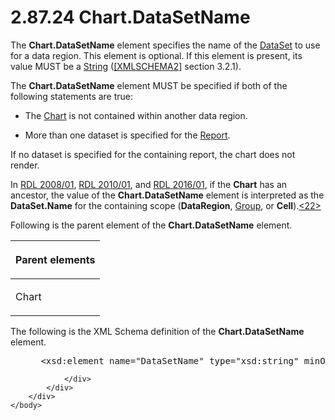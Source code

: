 <html dir="LTR" xmlns:mshelp="http://msdn.microsoft.com/mshelp" xmlns:ddue="http://ddue.schemas.microsoft.com/authoring/2003/5" xmlns:xlink="http://www.w3.org/1999/xlink" xmlns:tool="http://www.microsoft.com/tooltip">
    <head>
        <meta http-equiv="Content-Type" content="text/html; CHARSET=utf-8"></meta>
        <meta name="save" content="history"></meta>
        <title>2.87.24 Chart.DataSetName</title>
        <xml>
            <mshelp:toctitle title="2.87.24 Chart.DataSetName"></mshelp:toctitle>
            <mshelp:rltitle title="[MS-RDL]: Chart.DataSetName"></mshelp:rltitle>
            <mshelp:keyword index="A" term="eb1ed7cf-bc15-41ff-9011-cec16efdf6b6"></mshelp:keyword>
            <mshelp:attr name="DCSext.ContentType" value="open specification"></mshelp:attr>
            <mshelp:attr name="AssetID" value="eb1ed7cf-bc15-41ff-9011-cec16efdf6b6"></mshelp:attr>
            <mshelp:attr name="TopicType" value="kbRef"></mshelp:attr>
            <mshelp:attr name="DCSext.Title" value="[MS-RDL]: Chart.DataSetName" />
        </xml>
    </head>
    <body>
        <div id="header">
            <h1 class="heading">2.87.24 Chart.DataSetName</h1>
        </div>
        <div id="mainSection">
            <div id="mainBody">
                <div id="allHistory" class="saveHistory"></div>
                <div id="sectionSection0" class="section" name="collapseableSection">
                    

<p>The <b>Chart.DataSetName</b> element specifies the name of
the <a href="a14782b0-2e2f-4305-83a3-3de3fd750b6a.html">DataSet</a> to use for
a data region. This element is optional. If this element is present, its value
MUST be a <a href="1ed81ef3-a683-45e3-aaad-bd2bbe71bc3d.html">String</a> (<a href="https://go.microsoft.com/fwlink/?LinkId=90610">[XMLSCHEMA2]</a> section
3.2.1). </p>

<p>The <b>Chart.DataSetName</b> element MUST be specified if
both of the following statements are true:</p>

<ul><li><p><span><span> 
</span></span>The <a href="b0ab5524-7eb2-47a7-a4d3-230f5c8c5526.html">Chart</a>
is not contained within another data region.</p>

</li><li><p><span><span> 
</span></span>More than one dataset is specified for the <a href="6bbaafec-020b-406c-b4e7-5e4318b616cb.html">Report</a>.</p>

</li></ul><p>If no dataset is specified for the containing report, the
chart does not render.</p>

<p>In <a href="1e855f94-4617-47e4-b89e-0856c6cb420f.html">RDL 2008/01</a>,
<a href="3428e690-a348-4ec7-8a6a-8efb42d2cdee.html">RDL 2010/01</a>, and <a href="52ce3983-2bfc-4e72-9359-42aaf5fe4509.html">RDL 2016/01</a>, if the <b>Chart</b>
has an ancestor, the value of the <b>Chart.DataSetName</b> element is
interpreted as the <b>DataSet.Name</b> for the containing scope (<b>DataRegion</b>,
<a href="dbfff811-1be7-4e8b-a5d2-6cc522317fbe.html">Group</a>, or <b>Cell</b>).<a id="Appendix_A_Target_22"></a><a href="1fe5fd87-2de5-4b2c-b762-5a4fd1373621.html#Appendix_A_22" aria-label="Product behavior note 22">&lt;22&gt;</a></p>

<p>Following is the parent element of the <b>Chart.DataSetName</b>
element.</p>

<table>
 <thead>
  <tr>
   <th>
   <p>Parent elements</p>
   </th>
  </tr>
 </thead>
 <tr>
  <td>
  <p>Chart</p>
  </td>
 </tr>
</table>

<p>The following is the XML Schema definition of the <b>Chart.DataSetName</b>
element.</p>

<dl>
<dd>
<div><pre> &lt;xsd:element name=&quot;DataSetName&quot; type=&quot;xsd:string&quot; minOccurs=&quot;0&quot; /&gt;
</pre></div>
</dd></dl>


                </div>
            </div>
        </div>
    </body>
</html>